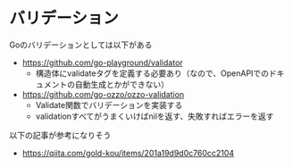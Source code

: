 # バリデーション

Goのバリデーションとしては以下がある

- https://github.com/go-playground/validator
  - 構造体にvalidateタグを定義する必要あり（なので、OpenAPIでのドキュメントの自動生成とかができない）
- https://github.com/go-ozzo/ozzo-validation
  - Validate関数でバリデーションを実装する
  - validationすべてがうまくいけばnilを返す、失敗すればエラーを返す

以下の記事が参考になりそう
- https://qiita.com/gold-kou/items/201a19d9d0c760cc2104
